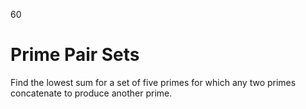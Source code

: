 60

# Prime Pair Sets

Find the lowest sum for a set of five primes for which any two primes concatenate to produce another prime.